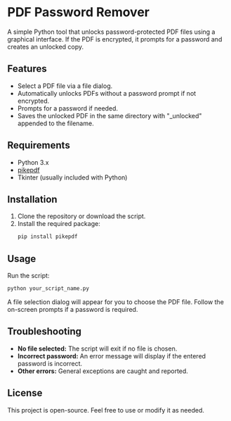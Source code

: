 
# PDF Password Remover

A simple Python tool that unlocks password-protected PDF files using a graphical interface. If the PDF is encrypted, it prompts for a password and creates an unlocked copy.

## Features

- Select a PDF file via a file dialog.
- Automatically unlocks PDFs without a password prompt if not encrypted.
- Prompts for a password if needed.
- Saves the unlocked PDF in the same directory with "_unlocked" appended to the filename.

## Requirements

- Python 3.x
- [pikepdf](https://pikepdf.readthedocs.io/)  
- Tkinter (usually included with Python)

## Installation

1. Clone the repository or download the script.
2. Install the required package:
   ```bash
   pip install pikepdf
   ```

## Usage

Run the script:
```bash
python your_script_name.py
```
A file selection dialog will appear for you to choose the PDF file. Follow the on-screen prompts if a password is required.

## Troubleshooting

- **No file selected:** The script will exit if no file is chosen.
- **Incorrect password:** An error message will display if the entered password is incorrect.
- **Other errors:** General exceptions are caught and reported.

## License

This project is open-source. Feel free to use or modify it as needed.
```
